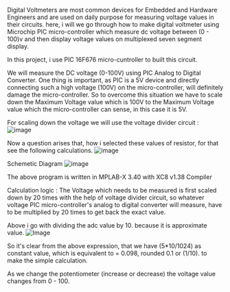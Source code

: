 

Digital Voltmeters are most common devices for Embedded and Hardware Engineers and are used on daily purpose for measuring voltage values in their circuits. here, i will we go through how to make digital voltmeter using Microchip PIC micro-controller which measure dc voltage between (0 - 100)v and then display voltage values on multiplexed seven segment display.

In this project, i use PIC 16F676 micro-cuntroller to built this circuit.

We will measure the DC voltage (0-100V) using PIC Analog to Digital Converter. One thing is important, as PIC is a 5V device and directly connecting such a high voltage (100V) on the micro-controller, will definitely damage the micro-controller. So to overcome this situation we have to scale down the Maximum Voltage value which is 100V to the Maximum Voltage value which the micro-controller can sense, in this case it is 5V.

For scaling down the voltage we will use the voltage divider circuit :
![image](https://github.com/SurajkumarsinghG/DC--voltmeter-measuring-0-----100v/assets/146471626/cedf7e53-ebae-4c20-8940-d2e786a793c0)

Now a question arises that, how i selected these values of resistor, for that see the following calculations.
![image](https://github.com/SurajkumarsinghG/DC--voltmeter-measuring-0-----100v/assets/146471626/3f78388d-c4a9-4e04-b35b-3afa9627482d)

Schemetic Diagram
![image](https://github.com/SurajkumarsinghG/DC--voltmeter-measuring-0-----100v/assets/146471626/8eb171b1-5860-4d3d-9723-76707f55a0d0)

The above program is written in MPLAB-X 3.40 with XC8 v1.38 Compiler

Calculation logic :
The Voltage which needs to be measured is first scaled down by 20 times with the help of voltage divider circuit, so whatever voltage PIC micro-controller's analog to digital converter will measure, have to be multiplied by 20 times to get back the exact value.

Above i go with dividing the adc value by 10.
because it is approximate value.
![Image](https://github.com/SurajkumarsinghG/DC--voltmeter-measuring-0-----100v/assets/146471626/8776cd9e-a227-427c-bb12-3ad0755a5b62)

 So it's clear from the above expression, that we have (5*10/1024) as constant value, which is equivalent to = 0.098, rounded 0.1 or (1/10). to make the simple calculation.

 As we change the potentiometer (increase or decrease) the voltage value changes from 0 - 100.  







